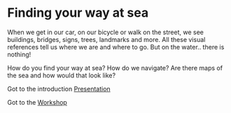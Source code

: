 # Finding your way at sea

When we get in our car, on our bicycle or walk on the street, we see buildings, bridges, signs, trees, landmarks and more. All these visual references tell us where we are and where to go. But on the water.. there is nothing!

How do you find your way at sea? How do we navigate? Are there maps of the sea and how would that look like?


Got to the introduction [Presentation](https://maptime-ams.github.io/hydrography/)

Got to the [Workshop](https://github.com/maptime-ams/hydrography/tree/master/qgis_tutorial)
